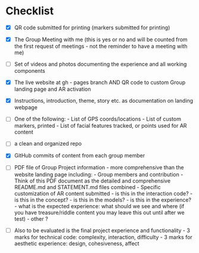 # Checklist

- [x] QR code submitted for printing (markers submitted for printing)
   
- [x] The Group Meeting with me (this is yes or no and will be counted from the first request of meetings - not the reminder to have a meeting with me)

- [ ] Set of videos and photos documenting the experience and all working components

- [x] The live website at gh - pages branch AND QR code to custom Group landing page and AR activation
   
- [x] Instructions, introduction, theme, story etc. as documentation on landing webpage

- [ ] One of the following:
      -  List of GPS coords/locations
      -  List of custom markers, printed
      -  List of facial features tracked, or points used for AR content

- [ ] a clean and organized repo

- [x] GitHub commits of content from each group member

- [ ] PDF file of Group Project information - more comprehensive than the website landing page including:
       - Group members and contribution
       - Think of this PDF document as the detailed and comprehensive README.md and STATEMENT.md files combined
       - Specific customization of AR content submitted
           - is this in the interaction code?
           - is this in the concept?
           - is this in the models?
           - is this in the experience?
           - what is the expected experience: what should we see and where (if you have treasure/riddle content you may leave this out until after we test)
           - other ?
           
- [ ] Also to be evaluated is the final project experience and functionality
       - 3 marks for technical code: complexity, interaction, difficulty
       - 3 marks for aesthetic experience: design, cohesiveness, affect
